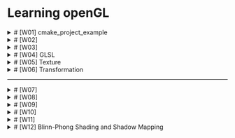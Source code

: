 # Learning openGL

<details>
  <summary># [W01] cmake_project_example</summary>

- I learned how to set up OpenGL on an M1 MacBook.
- CMake will be used for configuring and building projects.
- I will create a `CMakeLists.txt` file and configure and build the project using the command palette in VSCode.
- OpenGL will be compiled with Xcode (Apple supports OpenGL up to version 4.1).

## What should I learn this week?
In this chapter, I will set up my OpenGL environment on an M1 Mac running macOS.

I will use VSCode to progress in coding for graphics programming.

## Setup
Some extensions are needed in VSCode.

1. C/C++ extension.
2. ~~C/C++ Intellisense~~: Deprecated. It was merged into the C/C++ extension.
3. CMake.
4. CMake Tools.

## Compilation
On macOS, OpenGL has been officially deprecated. So, I will use OpenGL 3.3 to study computer graphics.
(I heard OpenGL 4.6 was released, but Apple supports only up to 4.1.)

Additionally, I need **Xcode** to compile OpenGL code.

## CMake
It surprised me! At 42 Seoul, I had to manually type all the `Makefile` commands to compile the source code and generate the executable file.
With CMake, it automatically creates the build directory and `Makefile` with just one action.

### CMakeLists.txt
This is a recipe to create the build directory. We can set the following points:

- Define build targets (e.g., `add_executable`, `add_library`).
- Set compiler options and link options.
- Find external libraries (`find_package`).
- Set installation rules.

In this chapter, I created a `CMakeLists.txt` like the one below:

```cmake
# Set minimum version of CMake
cmake_minimum_required(VERSION 3.14)

# Set variable PROJECT_NAME as cmake_project_example and specify C++ version
set(PROJECT_NAME cmake_project_example)
set(CMAKE_CXX_STANDARD 17)

# Define the project. The project() command sets the project name and language version.
project(${PROJECT_NAME})

# Add executable file for ${PROJECT_NAME} using src/main.cpp
add_executable(${PROJECT_NAME} src/main.cpp)
```

### Configuration & Build
In this class, I use the command palette for "CMake: Configure" and "CMake: Build".

1. **Configuration**  
   In this step, the `CMakeLists.txt` is processed, creating the build system (like a `Makefile`), and setting up the environment for the compiler, platform, etc.

2. **Build**  
   The sources are compiled, and object files are linked. All requested targets (libraries, executables, etc.) are built.

In our source code, `main.cpp`, we print "Hello, World!" to stdout. When we execute the built executable, we can see "Hello, World!" printed in the console.


</details>

<details>
<summary> # [W02] </summary>

## Including External Library Using CMake

### Add GLFW Dependency
- OpenGL is just an API for graphics.
- It doesn't have features like creating a window, creating and connecting a surface, or connecting a keyboard and mouse to the window.

For these utilities, we need the **GLFW** library. It will be included using CMake, making it easy to connect to our project.

### In the CMake File to Add External Library Dependency

<details><summary> Dependency.cmake File </summary>

```cmake
# include below adds an external project.
# Here, include allows us to use the ExternalProject_Add feature.
include(ExternalProject)

# Set variables for the dependency.
set(DEP_INSTALL_DIR ${PROJECT_BINARY_DIR}/install)
set(DEP_INCLUDE_DIR ${DEP_INSTALL_DIR}/include)
set(DEP_LIB_DIR ${DEP_INSTALL_DIR}/lib)

# ExternalProject_Add function creates a connection between our project and an external git project. 
# The external project will be automatically handled by CMake, and we also configure the CMake options for the external project.

ExternalProject_Add(
    dep_glfw
    GIT_REPOSITORY "https://github.com/glfw/glfw.git"
    GIT_TAG "3.3.3"
    GIT_SHALLOW 1
    UPDATE_COMMAND ""
    PATCH_COMMAND ""
    TEST_COMMAND ""
    CMAKE_ARGS
        -DCMAKE_INSTALL_PREFIX=${DEP_INSTALL_DIR}
        -DGLFW_BUILD_EXAMPLES=OFF 
        -DGLFW_BUILD_TESTS=OFF
        -DGLFW_BUILD_DOCS=OFF # These options can be found in glfw's CMakeLists.txt. 
        # Using the -D flag, we modify the options.
)

# Setting DEP_@@@@ variables as ${DEP_@@@@} + ###.
# Adding the dependency list and library file list.
set(DEP_LIST ${DEP_LIST} dep_glfw)
set(DEP_LIBS ${DEP_LIBS} glfw3)
```

</details>

If you want to include external libraries, it is better to separate the CMake file into *CMakeLists.txt* and *Dependency.cmake*. This makes managing external and internal libraries easier.

The above code is typed in *dependency.cmake*.

If the code is separated into two files, you need to include the external dependency in your *CMakeLists.txt*.

```cmake
# In CMakeLists.txt, include dependency.cmake
include(Dependency.cmake)

# Set the directories containing headers and libraries.
# In order:
# - location of header files → sets the headers for the compiler.
# - location of library files → specifies the location where the linker can find the necessary library files.
# - sets the libraries → defines the libraries that the linker will reference during compilation.
target_include_directories(${PROJECT_NAME} PUBLIC ${DEP_INCLUDE_DIR})
target_link_directories(${PROJECT_NAME} PUBLIC ${DEP_LIB_DIR})
target_link_libraries(${PROJECT_NAME} PUBLIC ${DEP_LIBS})
```

In *CMakeLists.txt*, we can set the information about the window.

```cmake
# GLFW window setting information
set(WINDOW_NAME "Hello, OpenGL!")
set(WINDOW_WIDTH 960)
set(WINDOW_HEIGHT 540)

# It's the same as "#define WINDOW_NAME "HELLO OPENGL"
# It replaces with a define macro.
target_compile_definitions(${PROJECT_NAME} PUBLIC
    WINDOW_NAME="${WINDOW_NAME}"
    WINDOW_WIDTH=${WINDOW_WIDTH}
    WINDOW_HEIGHT=${WINDOW_HEIGHT}
)

# Dependency files (${DEP_LIST}) must be built before my project.
add_dependencies(${PROJECT_NAME} ${DEP_LIST})
```

As I mentioned, I use macOS. On macOS, you need to explicitly link the required frameworks.

In *dependency.cmake*:

```cmake
if (APPLE)
    find_library(COCOA_FRAMEWORK Cocoa)
    find_library(IOKIT_FRAMEWORK IOKit)
    find_library(COREFOUNDATION_FRAMEWORK CoreFoundation)

    target_link_libraries(${PROJECT_NAME} PUBLIC
        ${COCOA_FRAMEWORK}
        ${IOKIT_FRAMEWORK}
        ${COREFOUNDATION_FRAMEWORK}
        ${OPENGL_FRAMEWORK}
    )
endif()
```

1. **Cocoa**:
   - A framework for constructing user interfaces.

2. **IOKit**:
   - A framework for handling hardware-related tasks, such as interacting with external devices and monitoring hardware status (displays, keyboards, mice, etc.).

3. **CoreFoundation**:
   - A framework for low-level data structures and utilities.
   - Provides tools like basic data types, strings, dates, and collections (arrays, dictionaries, etc.).
   - Helps interact between other macOS frameworks by providing various data types and algorithms.


## Adding Glad Dependency

You include it in the same way as GLFW, but you need to include the Glad header before GLFW. This is because GLFW relies on Glad for loading OpenGL function pointers.

## Booting the Window

1. **glfwInit()**
   - Initializes the GLFW library.
   - This is the first step in using GLFW.

2. **glfwWindowHint()**
   - This function provides information about the window settings.
   - It configures the window by using the hints we pass, such as the OpenGL version, profile, forward compatibility, etc.

3. **glfwCreateWindow()**
   - Creates the window we want with parameters like width, height, and window title.

4. **glfwMakeContextCurrent()**
   - Sets the specified window as the current context.

5. **gladLoadGLLoader()**
   - Loads the OpenGL functions for the current context using the given process address loader function.
   - After this call, OpenGL functions can be used.

6. **glfwWindowShouldClose()**
   - Returns a boolean indicating whether the window should close.

7. **glfwPollEvents()**
   - Checks for events such as keyboard or mouse input.

8. **glfwTerminate()**
   - Cleans up and terminates the GLFW library.

In this flow, we can add functions for graphics:
- **glClearColor()** and **glClear()**: Set the background color and clear the window with that color.
- **glfwSwapBuffers()**: Swaps the window's buffers to display the rendered image smoothly.

- **glfwSetFramebufferSizeCallback()** and **glfwSetKeyCallback()**: Set callback functions for window resize or key press events.

![Callback Function Working](./attachedFiles/image.png)

- **glViewport(0, 0, width, height)**
   - Sets the viewport, which determines the area of the window where rendering happens.
   - The first two parameters (0, 0) refer to the lower-left corner of the window, and the other two specify the width and height of the viewport.

   If the window size changes, you must call `glViewport()` again to reset the viewport size.


then, we can get this window.
![Hello openGL window](/attachedFiles/hello_openGL.png)

</details>

<details><summary> # [W03] </summary>

# Graphics Pipeline

- **Application**: The application provides the vertex locations and colors that we want to draw. In 3D graphics, we generally draw pictures using triangles. In this stage, OpenGL functions are called to handle drawing. After this step, the GPU will be used.

- **Geometry**: This stage processes vertex data and defines vertex positions. It determines how the triangle's location is perceived from a certain camera angle by transforming the geometry according to the camera's viewpoint.

- **Rasterization**: Converts transformed vertices into fragments (potential pixels), turning geometric information into pixels.

- **Pixel Processing**: Processes individual pixels and defines their color, often based on lighting, textures, or other effects.

## Programmable Shader

GLSL (OpenGL Shading Language) is used for GPU programming and is available from the OpenGL 3.3 core profile onward. We need to write the shader code directly.

- **Vertex Shader**: Calculates information for each vertex, such as position, normals, and other per-vertex attributes.
- **Fragment Shader**: Calculates information for each pixel, mainly determining its final color.

## OpenGL Shader

We write the code for vertex and fragment shaders and then build the program. Additionally, there is a way to build shaders before loading using SPIR-V (not covered in this class).

## Shader Code Loading

- Read the shader code from a file.
- Create a shader object and assign the shader code to it.
- Compile the shader.
- If compilation fails, report the error.

## In `src/common.h`

This header file contains commonly used functions.

### `std::optional<>`

```cpp
std::optional<std::string> LoadTextFile(const std::string &filename);
```

`std::optional<>` is a feature introduced in C++17. It provides a way to handle variables that might not have a value. You can check whether the variable has a value using the `has_value()` function.

## Shader Class Design

There is an OpenGL shader object. When an instance is created, it takes a filename for loading. If instance creation fails, we need to free the memory. This is managed using C++11 smart pointers.

### Smart Pointers

Smart pointers manage memory automatically (RAII). Explicit deletion is not needed.

- **`std::unique_ptr<>`**: Manages a memory block exclusively. When the object goes out of scope, it is automatically deleted by the destructor. There is only one owner of the memory, and ownership cannot be copied. Use move semantics to transfer ownership.

- **`std::shared_ptr<>`**: Shares ownership of the memory among multiple pointers. The memory is deleted when the last `shared_ptr` owning it is destroyed.

- **`std::weak_ptr<>`**: Provides access to an object managed by a `shared_ptr` without increasing its reference count, preventing cyclic references.

1. The constructor is private to prevent direct instantiation. Only `CreateFromFile()` can create an instance. Use `CreateFromFile` to create a shader object.

2. No `set()` function is provided. Shader data is managed within the shader object and is protected.

```cpp
ShaderUPtr Shader::CreateFromFile(const std::string& filename, GLenum shaderType)
{
    auto shader = ShaderUPtr(new Shader());
    if (!shader->LoadFile(filename, shaderType))
        return nullptr;
    return std::move(shader);
}
```

In the above code, we allocate memory for the shader using a smart pointer (`ShaderUPtr`, which is likely a type alias for `std::unique_ptr<Shader>`). Then, we load the shader file. If loading fails, we return `nullptr`, and the allocated memory is automatically cleaned up when the `unique_ptr` goes out of scope. Otherwise, we return the shader by using `std::move` to transfer ownership.

```cpp
bool Shader::LoadFile(const std::string &filename, GLenum shaderType)
{
    auto result = LoadTextFile(filename);
    if (!result.has_value()) // Checks if the optional has a value.
        return false;

    auto &code = result.value();
    const char *codePtr = code.c_str();
    int32_t codeLength = static_cast<int32_t>(code.length());

    // Create and compile shader
    m_shader = glCreateShader(shaderType);
    glShaderSource(m_shader, 1, &codePtr, &codeLength);
    glCompileShader(m_shader);

    // Check for compile errors
    int success = 0;
    glGetShaderiv(m_shader, GL_COMPILE_STATUS, &success);
    if (!success)
    {
        char infoLog[1024];
        glGetShaderInfoLog(m_shader, 1024, nullptr, infoLog);
        SPDLOG_ERROR("Failed to compile shader: \"{}\"", filename);
        SPDLOG_ERROR("Reason: {}", infoLog);
        return false;
    }
    return true;
}
```

`Shader::LoadFile` is used to load the shader file. If loading the shader file using the `LoadTextFile` function fails, it returns `false`.

After `LoadTextFile` is used, the shader source code is provided to OpenGL functions.

We then compile the shader code written in GLSL for use in our program. If the compilation is successful, it returns `true`. Otherwise, it returns an error log and `false`.

In this function, we create a shader object and provide it with the shader source code.

- **`glCreateShader`**: Creates an OpenGL shader object and returns an integer ID for the shader.
- **`glShaderSource`**: Sets the GLSL source code in the OpenGL shader object.
- **`glCompileShader`**: Compiles the shader source code.
- **`glGetShaderiv`**: Retrieves information about the shader, such as its compile status.
- **`glGetShaderInfoLog`**: Retrieves the compilation error log for the shader.
- **`glDeleteShader`**: Deletes the shader object.

## Program Class Design

- We will make a pipeline program connected with a vertex shader and a fragment shader for rendering.
- Enter the two shader files into the program and link them.
- If linking succeeds, create an OpenGL program object; otherwise, free the memory.

In OpenGL, a **program object** is like a container to manage multiple shader files. Shader files should be linked to the program. Then we can operate just one program that controls many shaders. The GPU can execute this program using the `glUseProgram` function.

### OpenGL Program Functions

1. **`glCreateProgram()`**  
   - Creates a new program object and returns the program ID (an integer value).
   - Example: `GLuint programID = glCreateProgram();`

2. **`glAttachShader(GLuint program, GLuint shader)`**  
   - Attaches the shader to a certain program. The program must have shaders attached before linking. In this case, 'attach' means pointing to the shader object's address so that the program can access it. At this moment, it doesn't know whether the shader has been compiled correctly.
   - Example: `glAttachShader(programID, vertexShaderID);`

3. **`glLinkProgram(GLuint program)`**  
   - Links the attached shaders to create the final executable shader program. If the shaders are compiled and linked correctly, this function succeeds.
   - It checks whether the attached shaders have any problems compiling or interacting with other shaders.
   - If this function succeeds, the GPU can perform rendering.
   - Example: `glLinkProgram(programID);`

4. **`glUseProgram(GLuint program)`**  
   - Uses this program for the current OpenGL context. By using this program, rendering will be done according to the shaders linked within.
   - Example: `glUseProgram(programID);`

5. **`glGetProgramiv(GLuint program, GLenum pname, GLint *params)`**  
   - Gets the program information and status, e.g., linking status.
   - Example: `glGetProgramiv(programID, GL_LINK_STATUS, &status);`

6. **`glGetProgramInfoLog(GLuint program, GLsizei maxLength, GLsizei *length, GLchar *infoLog)`**  
   - Retrieves the program information log (compilation or linking errors, warnings).
   - Example: `glGetProgramInfoLog(programID, 512, NULL, infoLog);`

7. **`glDetachShader(GLuint program, GLuint shader)`**  
   - Detaches the shader from the program. The shader and program are not deleted—just detached from each other.
   - Example: `glDetachShader(programID, vertexShaderID);`

8. **`glDeleteProgram(GLuint program)`**  
   - Deletes the program object to free the memory.
   - Example: `glDeleteProgram(programID);`

9. **`glValidateProgram(GLuint program)`**  
   - Checks whether the program is valid in the current context. This function is useful for finding errors or debugging.
   - Example: `glValidateProgram(programID);`

10. **`glIsProgram(GLuint program)`**  
    - Checks whether the program is a valid object.
    - Example: `if (glIsProgram(programID)) { /* Program is valid */ }`

Shader instances can be used by another program instance. So, they are designed using `ShaderPtr` formed of `shared_ptr`. A `unique_ptr` has only one owner, but a `shared_ptr` can have multiple owners.

If the pointer variable's data type is `shared_ptr`, a `unique_ptr` can be moved into a `shared_ptr` to share ownership.

## Refactoring by Context Class

**Refactoring** means improving the code to make it easier to understand and to have a clear structure.

Make it a habit to write code that works correctly first, then refactor to improve its structure. If the code gets bigger, it might be hard to reuse the code without proper structuring.

### Context Class Design

- Initialize GLFW / OpenGL Context / GLAD.
- Create objects to draw a picture (shader, program).
- Render.
- Free OpenGL objects to release memory.
- Terminate GLFW / program.

**Goals of the context class**: Manage the OpenGL objects and rendering code.

### VAO, VBO, EBO

- **Vertex Array Object (VAO)**: Like a container for VBO and EBO buffer statuses and attribute configurations.
- **Vertex Buffer Object (VBO)**: A buffer containing vertex information like position, color, etc., which is delivered to the GPU.
- **Element Buffer Object (EBO)**: A buffer delivering information about vertex indices.

1. Create VAO -> Bind it.
2. Create VBO / EBO -> Bind them -> Use `glBufferData` to deliver data to the GPU.
3. Let the GPU know about the delivered buffers. The `glVertexAttribPointer` function gives the GPU information about the buffer, and `glEnableVertexAttribArray` enables rendering with the delivered attributes.

After use, unbind the VAO to allow for rendering with other VAOs.

```cpp
GLuint vao;
glGenVertexArrays(1, &vao);
glBindVertexArray(vao);

// Set up VBO
GLuint vbo;
glGenBuffers(1, &vbo);
glBindBuffer(GL_ARRAY_BUFFER, vbo);
glBufferData(GL_ARRAY_BUFFER, size, data, GL_STATIC_DRAW);

// Set up EBO
GLuint ebo;
glGenBuffers(1, &ebo);
glBindBuffer(GL_ELEMENT_ARRAY_BUFFER, ebo);
glBufferData(GL_ELEMENT_ARRAY_BUFFER, size, data, GL_STATIC_DRAW);

// Set up vertex attributes
glVertexAttribPointer(0, 3, GL_FLOAT, GL_FALSE, stride, (void*)offset);
glEnableVertexAttribArray(0);

// Unbind VAO (optional, for good practice)
glBindVertexArray(0);
```

![intensive red dot](./attachedFiles/reddot.png)

## Vertex Input

Several kinds of information are needed for vertices: data transferring from CPU to GPU, vertex coordinates, etc.

1. **Prepare the vertex data**: In the lecture, this includes vertices and indices arrays.

2. **Vertex Buffer Object (VBO)**:
   - The `glGenBuffers` function creates a VBO. A VBO is a buffer object that can contain vertex data. Various pieces of information about vertices can be stored in a VBO. This data is stored in memory that the GPU can access (position, normal, tangent, color, texture coordinates, etc.).
   - This function allocates usable GPU memory and returns an integer value referring to the buffer ID. If you want to use this buffer in the current context, bind the buffer to the context using `glBindBuffer`.

3. **Storing the data into the Vertex Buffer Object**:
   - Vertex data in CPU memory should be delivered to the GPU (using the `glBufferData` function).

4. **Vertex Array Object (VAO) - Descriptor Object**:
   - The VAO stores the vertex data structure, like each vertex's byte size, how many bytes between vertices (stride), data type, etc. It holds the information about the buffer.
   - Then, enable the attributes for rendering by using `glVertexAttribPointer` and `glEnableVertexAttribArray`.
   - Images are drawn using the Program, VBO, and VAO.

![yellow_triangle](./attachedFiles/yt.png)

If you want to draw a square, let's draw two triangles. Using a VBO alone will require storing 6 vertices, but this is inefficient because we only need 4 unique vertices.

By using an EBO, we can provide information on how the vertices will be used and reused, reducing redundancy.

The vertex indices in the EBO will be used to draw in order, allowing us to reuse vertices.

![yellow_square](./attachedFiles/ys.png)

The rendering will draw the picture using the context bound with VAO, VBO, and EBO.

The `glDrawElements(GL_TRIANGLES, 6, GL_UNSIGNED_INT, 0)` function will draw the basic vertex shapes.

- **Primitive Type**: Specifies the type of primitives to render (e.g., `GL_TRIANGLES`).
- **Count**: The number of elements to render, which is the number of indices in the EBO.
- **Type**: Specifies the type of the values in the EBO (e.g., `GL_UNSIGNED_INT`).
- **Indices**: Specifies an offset in a buffer or a pointer to the indices (here, 0 since we're starting from the beginning).

## Buffer Class Design

VBO and EBO share the OpenGL functions (`glGenBuffers`, `glBindBuffer`, `glBufferData`, etc.). Therefore, we can create a class to manage buffers more efficiently.

## `VertexLayout` Class

The VAO manages the vertex buffer information. We can encapsulate this functionality in a `VertexLayout` class to handle VAO configurations and attribute setups.

</details>

<details><summary> # [W04] GLSL </summary>

## GLSL (OpenGL Shading Language)

A shader is a small program that runs on the GPU to perform rendering calculations. Rendering operations are executed in parallel across vertices and pixels.

GLSL is the shader language used in OpenGL for coding shaders.

Other shader languages include:

- **HLSL** (High-Level Shading Language) used in DirectX
- **Metal** used in Apple's Metal API
- **Cg** (C for Graphics) by NVIDIA, used in Unity3D

## Basic GLSL Structure

```glsl
#version version_number // Predefined macro

in type in_variable_name;

out type out_variable_name;

uniform type uniform_name;

void main() {
    // Process input(s) and perform graphics operations...
    // Output processed data to output variable
    out_variable_name = processed_data;
}
```

**Type Qualifiers**:

- **`in`**: Input to the shader program.
- **`out`**: Output from the shader program.
- **`uniform`**: Global variables that remain constant for all processed vertices or fragments during a single rendering call.

Shader code also has the `main()` function as an entry point. The shader's output should be stored in an `out` variable.

## GLSL Data Types

- **Basic Types**: `int`, `float`, `double`, `uint`, `bool`
- **Vector Types**:
  - `vecX` (float vectors), `bvecX` (bool vectors), `ivecX` (int vectors), `uvecX` (uint vectors), `dvecX` (double vectors)
  - `X` can be 2, 3, or 4, indicating the number of components.
- **Matrix Types**:
  - `matX`, `bmatX`, `imatX`, `umatX`, `dmatX`
  - `X` can be 2, 3, or 4, representing the dimensions of the square matrix.

### Vectors

- **Accessing Vector Elements**:
  - Use `.x`, `.y`, `.z`, `.w` to access each component.
  - Swizzling allows you to reorder or replicate components (e.g., `vec4 v; vec3 v_xyz = v.xyz;`).
  - Swizzling can also be done using `.rgba` for colors or `.stpq` for texture coordinates.

**Examples of Swizzling**:

```glsl
vec2 someVec;
vec4 differentVec = someVec.xyxx;
vec3 anotherVec = differentVec.zyx;
vec4 otherVec = someVec.xxxx + anotherVec.yxzy;
```

**Initializing Vectors**:

```glsl
vec2 vect = vec2(0.5, 0.7); // vec2 constructor
vec4 result = vec4(vect, 0.0, 0.0); // Using another vector to initialize
vec4 otherResult = vec4(result.xyz, 1.0); // Vector swizzling + another component
```

When using other vectors in vector initialization, the basic data types should be the same.

## `in` / `out`

Shaders use `in` and `out` qualifiers to define inputs and outputs.

Every shader should declare the correct `in`/`out` variables to interface with other shader stages.

### Vertex Shader

- Inputs are the vertex attributes provided by the application.
- You can set the attribute index using the following syntax:

  ```glsl
  layout(location = n) in type variable_name;
  ```

- **Important**: The vertex shader must set the output position `gl_Position`. If not, the vertex shader will not compile.

- **Rasterization**: The output of the vertex shader is used to interpolate primitives and calculate data for each pixel.
  
### Fragment Shader

- The interpolated data from the rasterization stage is provided as inputs to the fragment shader.

- For example, if the vertex shader outputs:

  ```glsl
  out vec4 vertexColor;
  ```

  Then the fragment shader should have:

  ```glsl
  in vec4 vertexColor;
  ```

  This linkage is important for passing data between shader stages.

**Uniforms**: Global variables that can be accessed by all shader stages. They hold constant values during the rendering of a primitive and are shared among all shader invocations.

To set the value of a uniform variable:

1. Get the uniform location using `glGetUniformLocation`.
2. Bind the program using `glUseProgram`.
3. Set the uniform value using `glUniform*` functions.

## Vertex Attributes

There is a lot of vertex information:

- Position
- Normal
- Tangent
- Color
- Texture Coordinates
- etc.

Each of them is a vertex attribute.

At this point, we are creating a color attribute for each vertex to pass color data from the vertex shader to the fragment shader.

![vertex color attrib](./attachedFiles/cq.png)


make the color attribution changed every render loops.

![alt text](./attachedFiles/화면-기록-2024-09-14-오후-1.09.39.gif)

---

</details>


<details><summary> # [W05] Texture </summary>

---

# Texture

It is hard to draw some objects in a picture by just setting the vertices because it would require too many vertices. Not only vertex positions but also color and texture information are needed.

## Texture Mapping
Texture mapping involves applying an image to the surface of a model by associating it with vertices.

## Texture Coordinates
- The texture image position corresponds to the vertex area.
- Texture coordinates are normalized to the range [0, 1], with the bottom-left corner as the origin.

Texture coordinates are provided as vertex attributes to the vertex shader.

During rasterization, each pixel's texture coordinate value is calculated.

In the fragment shader, the color of the texture image is fetched according to the texture coordinate.

## Texture Wrapping
How to handle texture coordinates that fall outside the [0, 1] range:

- `GL_REPEAT`: Repeats the texture image.
- `GL_MIRRORED_REPEAT`: Repeats the texture image, but mirrors it with each repeat.
- `GL_CLAMP_TO_EDGE`: Clamps the texture coordinate to the edge of the texture.
- `GL_CLAMP_TO_BORDER`: Clamps the texture coordinate to a border color.

Texture coordinates do not have to be within [0, 1]; these settings determine how to handle values outside this range.

## Texture Filtering
If the texture image size does not match the screen size, you need to decide how to sample texture pixels:

- `GL_NEAREST`: Selects the nearest pixel to the texture coordinate. This can result in noticeable pixelation.
- `GL_LINEAR`: Interpolates the values of the four nearest pixels. This provides smoother transitions.

## Texture in OpenGL
1. Create and bind OpenGL texture objects.
2. Set texture wrapping and filtering options.
3. Copy the image data to GPU memory.
4. Send the texture you want to use to the shader program as a uniform.

# Example
## Image Loading
1. Include `stb_image.h`.
   - `stb_image.h` is a library for loading image formats such as JPG, PNG, TGA, etc. It is a single-file public domain library, making it easy to use.

## Image Class Design

## Texture Application
- Add texture coordinates to vertex attributes.
- Create shaders that read the texture and define the pixel values.

## OpenGL Texture API
- `glGenTextures()`: Creates OpenGL texture objects.
- `glBindTexture()`: Binds a texture object to the current texture target.
- `glTexParameteri()`: Sets texture filter and wrapping parameters.
- `glTexImage2D(target, level, internalFormat, width, height, border, format, type, data)`
  - Transfers texture data from CPU memory to GPU memory, specifying how the data should be used.
  - `target`: Specifies the texture target (e.g., `GL_TEXTURE_2D`).
  - `level`: Specifies the mipmap level. 0 is the base level, related to mipmaps.
  - `internalFormat`: Specifies the format used by the GPU.
  - `width / height / border`: Specifies the texture width, height, and border size.
  - `format`: Specifies the format of the pixel data.
  - `type`: Specifies the data type of the pixel data.
  - `data`: Pointer to the image data.

- Power-of-2 (POT) textures are most efficient for GPUs.
- NPOT (Non-Power-Of-Two) textures may be unsupported depending on GPU specifications.

# Texture Refactoring
Since image data is used only once, a smart pointer might be too heavy for just creating textures. We use a simple pointer for the image in our class.

## Checker Image Creation
- Create a checkerboard image programmatically instead of downloading it.

## Mipmap
When the checkerboard is scaled down, artifacts may appear.
- If the texture pixel area is larger than the screen pixel, it is fine.
- But if the screen pixel covers more than one texture pixel, artifacts can occur.

-> Mipmaps are used to avoid this issue.
Mipmaps involve creating and using smaller versions of the texture image. As the screen size gets smaller, the appropriate smaller mipmap level is used to prevent distortion.

## Multiple Textures
Blending multiple textures in the fragment shader.

### How to Provide Textures to the Shader Program
The maximum number of textures that can be used in a shader program is 32. There are 32 texture slots available.

1. `glActiveTexture(textureSlot)`: Choose and activate a texture slot.
2. `glBindTexture(textureType, textureId)`: Bind the texture object to the currently active texture slot.
3. `glGetUniformLocation()`: Get the uniform location in the shader.
4. `glUniform1i()`: Set the texture slot index to the `sampler2D` uniform.

## Changes in context.cpp
1. Vertices
   - We provide just 6 elements per vertex. However, in this case, we need to include vertex position, color, and texture coordinates.
   - Therefore, 8 elements per vertex are needed.

2. SetAttrib
   - Inform the GPU of the data format using `glVertexAttribPointer()` and `glEnableVertexAttribArray`.
   - Since we added texture coordinates, we need to specify this to the GPU.

3. Loading the Image
   - Use the `stb` function to load image data into the program.

4. Making Texture Objects
   - Generate, bind, and set texture information using `glGenTextures()`, `glBindTexture()`, and `glTexParameteri()`.

---

</details>

<details><summary> # [W06] Transformation </summary>

# C++ Matrix/Vector Calculations
- GLSL provides many functions for matrix and vector operations.
- C++, by default, does not offer matrix and vector calculation tools.
→ To solve this, we use libraries.

## C++ Matrix Libraries
### Eigen3
- A C++ library for linear algebra.
- It is widely used in various libraries, such as OpenCV.
- Eigen3 is particularly useful for complex linear algebra calculations.

### GLM
- OpenGL Mathematics (GLM) library.
- It supports 3D graphics-related calculations, including 4D vectors and matrices.
→ Add GLM to `Dependency.cmake`.

GLM consists solely of header files, so you only need to copy the headers to your build directory.

```cmake
ExternalProject_Add(
	dep_glm
	GIT_REPOSITORY "https://github.com/g-truc/glm"
	GIT_TAG "0.9.9.8"
	GIT_SHALLOW 1
	UPDATE_COMMAND ""
	PATCH_COMMAND ""
	CONFIGURE_COMMAND ""
	BUILD_COMMAND ""
	TEST_COMMAND ""
	INSTALL_COMMAND ${CMAKE_COMMAND} -E copy_directory
		${PROJECT_BINARY_DIR}/dep_glm-prefix/src/dep_glm/glm
		${DEP_INSTALL_DIR}/include/glm
	)
	
set(DEP_LIST ${DEP_LIST} dep_glm)
```

Then, include the GLM library in `common.h`.

## Vertex Transformation
- Vertices in the VBO are fixed.
- The transformation matrix is passed into the vertex shader as a uniform variable.
- The matrix multiplication is performed within the vertex shader.
- The uniform matrix is passed to the shader using `glGetUniformLocation` and `glUniformMatrix4fv`.

# Coordinate Systems
- Coordinate systems define the position of vertices.
- A linear transformation can be interpreted as a change from one coordinate system to another.

## Transforming Between Coordinate Spaces
In OpenGL, the space where objects are rendered is the normalized device coordinate space, ranging from [-1, 1].
This space is also known as the canonical space.

An object's position is initially described in local space. To render this object in canonical space, it must undergo several transformations:
1. Local Space → World Space
2. World Space → View Space
3. View Space → Canonical Space

### Transformation Matrices
- **Model Matrix**: Transforms from local space to world space.
- **View Matrix**: Transforms from world space to camera space.
- **Projection Matrix**: Transforms from camera space to canonical space.

In clip space (canonical space), objects that fall outside the [-1, 1] range will be clipped.

## Projection Methods
### 1. Orthographic Projection
An orthographic projection maintains parallel lines, meaning they remain parallel after the transformation.
- Parameters: left, right, bottom, top, near, far (total of 6)
- The projection matrix has -1 on the z-axis to account for the transition from right-handed to left-handed coordinates after clipping.

### 2. Perspective Projection
Parallel lines will converge at a single point in perspective projection. 
- The further an object is, the smaller it appears.
- Parameters: aspect ratio, field of view (FoV), near, far.

Using these matrices (MVP: Model-View-Projection), local space can be transformed into clip space.

## Creating a 3D Cube
In 3D, depth is a crucial factor in determining whether an object is in front of or behind another.
→ This requires the use of a depth buffer (also called a z-buffer).

### Depth Testing
Before updating pixel data, the depth of the current pixel is compared to the value stored in the z-buffer at the same location.
- If the current pixel's depth is greater (further away) than the z-buffer value, it will not be drawn.
- The z-buffer's initial value is 1, where 1 represents the furthest possible depth.

### OpenGL Commands for Depth Testing
- `glEnable(GL_DEPTH_TEST)`: Enables depth testing.
- `glDisable(GL_DEPTH_TEST)`: Disables depth testing.

The default condition for depth testing is `GL_LESS`, meaning the pixel with a lesser depth value (closer to the camera) will be drawn.

</details>

---

<details><summary> # [W07] </summary>

# Camera/View Space
- It is necessary to determine when and where to look at in 3D space.
- The view transformation is created from the parameters controlling the camera.

## Camera Parameters
- **Position**: Where the camera is located.
- **Target**: The point the camera is looking at.
- **Up Vector**: The direction that defines "up" for the camera.

The camera's matrix is the inverse of the transformation matrix that converts from local space to world space.

```c++
	float x = sinf((float)glfwGetTime() * glm::pi<float>() * 2.0f) * 3.0f;
	auto cameraPos = glm::vec3(x, 0.0f, 3.0f);
	auto cameraTarget = glm::vec3(0.0f, 0.0f, 0.0f);
	auto cameraUp = glm::vec3(0.0f, 1.0f, 0.0f);

	// Compute the camera basis vectors (Z, X, Y)
	// auto cameraZ = glm::normalize(cameraPos - cameraTarget);
	// auto cameraX = glm::normalize(glm::cross(cameraUp, cameraZ));
	// auto cameraY = glm::cross(cameraZ, cameraX);

	// Create the camera matrix
	// auto cameraMat = glm::mat4(
	// 	glm::vec4(cameraX, 0.0f),
	// 	glm::vec4(cameraY, 0.0f),
	// 	glm::vec4(cameraZ, 0.0f),
	// 	glm::vec4(cameraPos, 1.0f)
	// );

	// Obtain the view matrix by inverting the camera matrix
	// auto view = glm::inverse(cameraMat);
	auto view = glm::lookAt(cameraPos, cameraTarget, cameraUp);
```

The `glm::lookAt` function computes the view transformation matrix from `cameraPos`, `cameraTarget` (also called `cameraFront`), and `cameraUp`.
If we calculate the camera position every frame, we can get a different point of view dynamically.

# Interactive Camera
An interactive camera allows the user to control it using keyboard and mouse inputs.
We store the camera information within the context class.

```c++
glm::vec3 m_cameraPos { glm::vec3(0.0f, 0.0f, 3.0f) };
glm::vec3 m_cameraFront { glm::vec3(0.0f, 0.0f, -1.0f) }; // This represents the direction the camera is facing.
glm::vec3 m_cameraUp { glm::vec3(0.0f, 1.0f, 0.0f) };
```

`ProcessInput(GLFWwindow* window)`: This function calculates the camera position based on keyboard input.
Before rendering, the camera position should be updated by calling `ProcessInput`.

## Resizing the Screen
We need to adjust the aspect ratio of the perspective projection when the screen size changes.
Thus, the `context` class should have `Reshape()`, `m_width`, and `m_height` members.

`Reshape()` should be called whenever the window size is changed.
We can set up a callback in `main.cpp` using `glfwSetFramebufferSizeCallback` to handle resizing.

---

## Object Rotation
- **Euler Angles**: A common way to represent rotation.
-> Three angles are used: roll (z-axis), pitch (x-axis), and yaw (y-axis).

Usually, for camera rotation, roll (z-axis) is not used.
-> The roll is controlled by the up vector.
Yaw and pitch are typically used to express the direction the camera is facing.

We should include variables for these rotation angles in the `context` class.

### Member Variables:
- `m_cameraPitch`
- `m_cameraYaw`
- `m_cameraControl`

### Member Functions:
- `m_prevMousePos`
- `MouseMove`
- `MouseButton`

These functions update the member variables each frame.
We need to register GLFW callback functions for handling mouse and keyboard input in the system.

---

**Result:**
* ![Resulting Image](<./attachedFiles/화면 기록 2024-09-18 오후 3.14.13.gif>)

# IMGUI

## GUI IN OPENGL

1. **Using a GUI Framework:**  
   Create a GUI interface and render it on an OpenGL surface using frameworks like Win32, MFC, Qt, Cocoa, or Android.

2. **Creating GUI Components Directly in OpenGL:**  
   Build GUI components inside the OpenGL window and handle events using libraries like ImGui.

---

[github.com/ocornut/imgui](https://github.com/ocornut/imgui)  
ImGui is an open-source library created by Omar Cornut. It is an Immediate-Mode GUI, which means UI elements are drawn directly using a graphics API every frame.

## Features of IMGUI

- **Immediate Mode GUI:**  
   UI components are recreated and rendered in each frame. This method is simple to use but can sometimes be mixed with other code that handles rendering of graphical objects.

- **Separation of Rendering Backend:**  
   ImGui can be used with various graphics APIs. If needed, you can write your own rendering backend for it.

- **Graphics Programming-Oriented Components:**  
   It includes components such as a vector editor and color picker, which are useful for graphics-related tasks.

- **Minimal Dependencies:**  
   ImGui is easy to build and integrate into projects, as it requires very few dependencies.

## Installing IMGUI

The ImGui repository does not come with a makefile or CMake configuration.  
Instead, you can manually download the source files and include them in your project.

When the application runs, ImGui's UI components will overlay the OpenGL screen. These components can be resized or moved using the mouse.

- **`ImGui_ImplGlfw_NewFrame()`**:  
   This function, called in the main loop, updates the screen size and mouse input by retrieving data from the `GLFWwindow`. 
   
   **Note**: You don’t need to explicitly connect callback functions like you normally would with GLFW.

## UI / Parameter Binding

You can bind UI elements to camera parameters, add a "Camera Reset" button, or a color picker to adjust the clear color.

Each ImGui function corresponds to a specific UI component and returns a boolean value. If the return value is `true`, it indicates the UI component has been changed.  
You can handle these events using `if` statements to add custom logic for when the UI changes.

## IMGUI Callback Integration

You can integrate ImGui into your existing callback functions or even replace certain callbacks with ImGui logic.  
For instance, ImGui's internal callbacks can be linked to your OpenGL callback functions to make everything work seamlessly.

## How to Learn ImGui?

ImGui doesn't have extensive official documentation. Most information about UI components is contained in `imgui.h`.  
For practical examples, you can refer to the `imgui_demo.cpp` file, which demonstrates the usage of various ImGui functions.


![alt text](./attachedFiles/imgui.png)


</details>

<details><summary> # [W08] </summary>

# Lighting
Lighting defines the color on the surface of objects.
It involves the **light source**, **material**, and **various complex physical phenomena**. For simplicity, we use the **Phong lighting model** to describe the illumination process.

## Illumination Model
Illumination models can be classified into two types based on how they handle reflected light.

- **Reflection light**: Light that is bounced off an object's surface.

1. **Local Illumination Model**: Does not account for reflected light from other objects or surfaces.
2. **Global Illumination Model**: Considers reflected light from other objects and surfaces, but at a higher computational cost.

## Phong’s Illumination Model
The Phong model calculates the surface color using three components:
- **Ambient** light
- **Diffuse** light
- **Specular** light

The final color is determined by combining these three lighting terms.

### Ambient Light
Ambient light is the general light that reaches all objects in the scene. It is unaffected by the object's normal vector or the light direction, meaning it is **constant** across the object's surface.

Ambient light is calculated as a combination of **light color** and **ambient strength**, which is then applied to the object’s color. This calculation happens in the fragment shader for each pixel.

### Diffuse Light
Diffuse light occurs when light hits an object’s surface and scatters in all directions. The intensity of the diffuse light depends on the angle between the light direction and the surface’s normal vector.

When the light direction is perpendicular to the object’s surface (the angle between them is 0 degrees), the diffuse light is at its strongest. This is calculated as the **dot product** of the light direction and the normal vector.

The calculation of diffuse light requires:
- **Light direction**
- **Normal vector**
- **Strength of the light source**

To calculate diffuse lighting in **world space**, the position and normal vectors must be transformed from local space to world space using the **model transformation matrix** in the vertex shader.

For accurate normal transformation, the normal vector should be multiplied by the **inverse transpose of the model matrix**, because normals are vectors, not points.

In the fragment shader, the normals may not be normalized, so they need to be **re-normalized**.

### Specular Light
Specular light is the reflection of light on an object’s surface, creating shiny highlights. Specular lighting is strongest when the **view direction** aligns with the **reflected light direction** (calculated as the dot product of the reflection vector and the view vector).

Key factors in specular lighting include:
- **Specular strength**: Controls the brightness of the specular highlight.
- **Shininess**: Controls the size or spread of the specular highlight.

The final color is computed by combining the **ambient**, **diffuse**, and **specular** terms in the fragment shader.

In the Phong model:
- `reflect(lightDir, normal)` calculates the reflection vector.
- The dot product of the **reflection vector** and **view direction** gives the intensity of the reflected light.
  
### Final Color Calculation
The final object color is a combination of **light color** and **material color**:
```cpp
finalColor = ambient + diffuse + specular;
```

The material and light properties can be organized into structures for cleaner code:
```cpp
struct Light { /* properties */ };
struct Material { /* properties */ };
```

### Lighting Maps
In the Phong model, the **ambient**, **diffuse**, and **specular** components can be replaced by **texture maps** for more complex lighting effects.

By using texture maps, the object’s material properties can vary across its surface. For example, the diffuse and specular terms can be extracted from **texture images**. The fragment shader samples the texture to obtain the color for lighting calculations.

### Summary
1. The Phong lighting model is a simple yet effective method for approximating real-world lighting in graphics.
2. **Ambient**, **diffuse**, and **specular** terms determine the final color of an object.
3. Texture maps can be used to enhance the realism by replacing material properties like diffuse and specular with more detailed texture data.

![Lighting_map](./attachedFiles/lighting_map_applied.png)

# Light Casters

There are three common types of light casters in OpenGL:

- **Directional Light**
- **Point Light (Omni Light)**
- **Spot Light**

---

## Directional Light

Directional light simulates a light source that is infinitely far away, causing light rays to come in parallel. An example of directional light is sunlight.

- **Position Irrelevant**: Since the light source is considered to be at an infinite distance, its position does not affect the lighting calculations.
- **Direction is Key**: The primary factor for directional light is its direction.

To implement directional light:

1. **Convert Position to Direction**: Instead of using a position vector, use a direction vector to represent the light's direction.
2. **Send Direction to Shader**: Set the direction of the light and pass this information to the shader as a uniform variable.
3. **Modify Shader Code**: Update your fragment shader (`lighting.fs`), context header (`context.h`), and context implementation (`context.cpp`) to handle the directional light's direction information.
![alt text](./attachedFiles/dl.png)
---

## Point Light

Point light emits light uniformly in all directions from a single point in space, similar to a light bulb.

- **Intensity Decreases with Distance**: The intensity of a point light diminishes with the square of the distance from the light source (`r²` attenuation).
- **Local Illumination Limitation**: The basic local illumination model does not account for reflected light, making the lighting appear darker than in reality.

### Attenuation Model

To address the limitation of the local illumination model, an **attenuation model** is introduced.

- **Parameters**:
  - **\( K_c \)** (constant term)
  - **\( K_l \)** (linear term)
  - **\( K_q \)** (quadratic term)

- **Attenuation Formula**:
  \[
  F = \frac{1.0}{K_c + K_l \cdot d + K_q \cdot d^2}
  \]
  where \( d \) is the distance from the light source to the object's surface.

### Implementation Steps for Point Light

1. **Add Position and Attenuation Properties**: Extend your light structure to include position and attenuation factors.
2. **Refer to Ogre3D Engine Parameters**: Use parameters based on the maximum distance of the point light as defined in the Ogre3D engine to implement realistic attenuation.

![alt text](./attachedFiles/pl.png)

---

## Spot Light

Spot light emits light in a specific direction within a cone, creating focused and directional lighting effects. Examples include flashlights and stage lighting.

- **Properties**:
  - **Direction**: The direction in which the spotlight is pointing.
  - **Angle**: The inner and outer angles that define the cone of the spotlight.
  - **Position**: The location of the spotlight in the scene.

### Soft Outline of Light

To create a soft edge for the spotlight, both inner and outer angles from the light's direction are used.

- **Inside Inner Angle**: Light intensity is at 100%.
- **Between Inner and Outer Angles**: Light intensity decreases smoothly from 100% to 0%.

- **Intensity Calculation**:
  \[
  \text{Intensity} = \frac{\cos(x) - \cos(\text{outer})}{\cos(\text{inner}) - \cos(\text{outer})}
  \]
  where \( x \) is the angle between the light direction and the point being lit.

![alt text](./attachedFiles/sl.png)
---

## Multiple Lights

Handling multiple lights in a scene involves processing each light type within the fragment shader.

### Fragment Shader Example

```glsl
out vec4 FragColor;

void main(){
    vec3 output = vec3(0.0);
    
    // Adding directional light result
    output += calculateDirectionalLight();
    
    // Adding point lights result
    for (int i = 0; i < nr_of_point_lights; i++)
        output += calculatePointLight(i);
    
    // Adding spot light result
    output += calculateSpotLight();
    
    FragColor = vec4(output, 1.0);
}
```

- **Directional Light**: Added once since there's typically one direction.
- **Point Lights**: Iterated over multiple point lights to accumulate their contributions.
- **Spot Light**: Added based on spotlight calculations.

### Implementing Handheld Light (Headlight)

If you want to implement a headlight (a light that moves with the camera, like a flashlight):

1. **Align Light with Camera**: Set the light's position and direction to match the camera's position and viewing direction.
2. **Update Shader Uniforms**: Pass the camera's position and direction to the shader as uniform variables to ensure the light moves correctly with the camera.

</details>

<details><summary> # [W09] </summary>

# Object Loader
Making 3D obj by pointing each vertex is hard.
-> Objects are designed in 3D modeling tools.

## 3D modeling tool
create 3D model and modify.
-> modeling, sculpting, UV unwrapping, rigging, animation ...
e.g.) 3D studio Max, maya, Blender 3D.

## AASIMP
open asset import library.

address: github.com/assimp/assimp

support multiple language and 3D model files.
cross-platform. c/c++ interface.
assimp load the obj files to our program.

## Refactoring
### buffer class modifying
replace dataSize to stride and count.

`dataSize = stride * count`

### Adding mesh.h, mesh.cpp
we will load the mesh data from obj file.
mesh consist of the information of vertex buffer and vertex Layout.
So, mesh class should have these information(vertices, indices).

in mesh object, set the vertex, index buffer and bind to vertexArray.

### why is VertexLayout unique pointer, but Buffer is shared pointer?
VBO, EBO can be used for another VAO. (reusable)
VAO is only for certain mesh.

## Scene Tree(graph)
Method that manage the 3D scene as a tree structure.

child's transform information(position/rotation/scale) is described by parent's local coordinate.

we need to process importing external obj file by assimp for using in our program.

This process will be implemented in model class recursively because the scene is structed by tree. the data of several meshes will be loaded by Load function. 

the function to access to child node is `processNode()`. the function to load mesh data(VBO, EBO) is `processMesh()`

Let the model instance be added in context class to call the draw function.

context::init() -> loading obj file by Model::Load().
Then the mesh data loaded will be stored in model instance.

the information of material is also needed to be loaded like vertex information. Model, Mesh class need material structure for storing material information. but model class should be array member variable. (because model class control several mesh. mesh is one material)

The information of material in obj file is loaded in mesh class. and it is also pushed in model class' vector array.
the material information will be passed before the mesh draws by Material::SetToProgram function that connects program and shader.

</details>

<details><summary> # [W10] </summary>

# Depth Test
Let's learn about the depth test for rendering. If there are many meshes, whether an object is in front of another is important for drawing a picture. The depth test determines what is in front. If an object is behind something, it should be hidden.

**Depth Buffer**: A buffer storing the depth value (z value).  
**Depth Test**: Compares the pixel's depth value with the value stored in the depth buffer. If the result is true, the pixel is drawn; otherwise, it is discarded.

## Depth Test Functions

- **Using Depth Test**:  
  `glEnable(GL_DEPTH_TEST);`

- **Not Using Depth Test**:  
  `glDisable(GL_DEPTH_TEST);`  
  (Equivalent to `glEnable(GL_DEPTH_TEST); glDepthFunc(GL_ALWAYS);`  
  → The object pixel drawn later covers the pixel drawn previously.)

- **Stop Updating Depth Buffer**:  
  `glDepthMask(GL_FALSE);`

- **Set Initial Value of Depth Buffer**:  
  `glClearDepth(1.0f);`

- **Set Comparing Operator**:  
  `glDepthFunc(GL_LESS);`  
  Options: `GL_ALWAYS`, `GL_NEVER`, `GL_LESS`, `GL_LEQUAL`, `GL_GREATER`, `GL_GEQUAL`, `GL_EQUAL`, `GL_NOTEQUAL`.

## Depth Visualization

### Distortion of Depth Values
Through perspective projection, the depth value is normalized to the range of 0 to 1, divided by w. This normalization causes distortion (Z-fighting).

### Solutions for Z-fighting
1. Separate each plane so they are not too close.
2. Avoid setting the near value of the camera too small.
3. Use a more accurate depth buffer (more bits) for precise value representation.

---

# Stencil Buffer
An 8-bit integer buffer that allows drawing on certain pixels.

## Stencil Test
The stencil test is performed before the depth test and has many applications.

```cpp
glEnable(GL_STENCIL_TEST); // Initialize stencil test
glStencilMask(0xFF);       // Set the stencil buffer's bits to be updated
glStencilFunc(GL_EQUAL, 1, 0xFF); // Set the function for the stencil test
```

- **glStencilOp(sfail, dpfail, dppass)**  
  - `sfail`: Operation when the stencil test fails.  
  - `dpfail`: Operation when the stencil test passes but the depth test fails.  
  - `dppass`: Operation when both the stencil and depth tests pass.  

**Options**:
- `GL_KEEP`: Keep the current stencil buffer value.
- `GL_ZERO`: Set the stencil buffer to 0.
- `GL_REPLACE`: Replace the stencil value set by `glStencilFunc`.
- `GL_INVERT`: Bitwise invert the stencil buffer value.
- `GL_INCR`: Increment the stencil buffer value (if it’s max, it stays).
- `GL_INCR_WRAP`: Increment but wrap to 0 if the value is max.
- `GL_DECR`: Decrement the stencil buffer value (if it’s min, it stays).
- `GL_DECR_WRAP`: Decrement but wrap to 255 if the value is min.

## Usage of Stencil Buffer - Outlining
1. Clear the stencil buffer to 0.
2. Set stencil test to `GL_ALWAYS`.
3. Set the stencil value to 1 for the drawn part.
4. Render the object.
5. Disable depth test and stencil updates.
6. Draw a slightly larger object, setting the shader for the outline.
7. Render only where the stencil value is not 1.
8. Re-enable the depth test and set stencil function to `GL_KEEP`.

```cpp
// Set the stencil test options
glEnable(GL_STENCIL_TEST);
glStencilOp(GL_KEEP, GL_KEEP, GL_REPLACE);
glStencilFunc(GL_ALWAYS, 1, 0xFF);
glStencilMask(0xFF);

// Draw box -> the pixel of the box passes the stencil test
modelTransform =
    glm::translate(glm::mat4(1.0f), glm::vec3(0.0f, 0.75f, 2.0f)) *
    glm::rotate(glm::mat4(1.0f), glm::radians(20.0f), glm::vec3(0.0f, 1.0f, 0.0f)) *
    glm::scale(glm::mat4(1.0f), glm::vec3(1.5f, 1.5f, 1.5f));
transform = projection * view * modelTransform;
m_program->SetUniform("transform", transform);
m_program->SetUniform("modelTransform", modelTransform);
m_box2Material->SetToProgram(m_program.get());
m_box->Draw(m_program.get());

// Draw a slightly larger box's pixel that passes the stencil test -> outline
glStencilFunc(GL_NOTEQUAL, 1, 0xFF);
glStencilMask(0x00);
glDisable(GL_DEPTH_TEST);
m_simpleProgram->Use();
m_simpleProgram->SetUniform("color", glm::vec4(1.0f, 1.0f, 0.5f, 1.0f));
m_simpleProgram->SetUniform("transform", transform * 
    glm::scale(glm::mat4(1.0f), glm::vec3(1.05f, 1.05f, 1.05f)));
m_box->Draw(m_simpleProgram.get());

// Return the settings 
glEnable(GL_DEPTH_TEST);
glDisable(GL_STENCIL_TEST);
glStencilFunc(GL_ALWAYS, 1, 0xFF);
glStencilMask(0xFF);
```

---

# Blending
Blending calculates the pixel we want to draw alongside the pixel in the framebuffer to render translucent objects.

- **Initialization**:  
  `glEnable(GL_BLEND);`

- **Blending Function**:  
  `glBlendFunc(GL_SRC_ALPHA, GL_ONE_MINUS_SRC_ALPHA);`  
  This sets the F value of the blending formula.

**Blending Formula**:  
`C_result = C_source * F_source + C_destination * F_destination`

The `glBlendEquation` function sets the middle operator of the formula, and `glBlendFuncSeparate` can set different blending factors for color and alpha values.

## Problem with Depth Test
The order of drawing can affect appearance.  
→ Sort the object drawing order based on the viewing direction (for order-independent transparency).

### Face Culling
By default, counter-clockwise (CCW) vertices are considered the front face. This allows for not drawing the back face.

```cpp
glEnable(GL_CULL_FACE); // Enable face culling
glDisable(GL_CULL_FACE); // Disable face culling
glFrontFace(GL_CCW); // Set front face as CCW
glCullFace(GL_BACK); // Do not draw back faces
glCullFace(GL_FRONT); // Do not draw front faces
```

---

# FrameBuffer
A framebuffer combines the color, depth, and stencil buffers.

When the OpenGL context is generated by GLFW, a framebuffer for drawing to the window is automatically created.

Developers can use and generate framebuffers directly for post-processing or using the rendered scene as a texture.

## Method of Using Framebuffer
1. Generate a framebuffer object.
2. Generate a render buffer (for color, depth, or stencil).
3. Connect the render buffer to the framebuffer.
4. Check if the render buffer combination can be used for the framebuffer.


</details>


<details><summary> # [W11] </summary>

# Cubemap
- A texture map consists of six 2D texture planes.
- It is useful for rendering environments.

From the origin, a 3D direction vector is used to sample texture pixels.
Cubemaps allow you to render environments using just a few vertices.

In one texture object, six texture images are attached.

## Environment Mapping
Environment mapping is a computer graphics technique used to simulate the appearance of reflective or refractive surfaces by mapping the surrounding environment onto the surface of an object. 

It is commonly used for rendering shiny objects like mirrors, water, glass, and metal surfaces.

If you want a more dynamic effect, **dynamic environment mapping** is useful. It updates the image every frame by rendering each face of the cubemap per frame (this usually requires a framebuffer).

Rendering for each cubemap face needs to be done six times per frame.

# Advanced Data Management

- **Part copy**: `glBufferSubData(target, offset, size, ptr)`
  Copies data from `ptr` to the buffer bound to `target`, starting at `offset` and spanning `size` bytes.

- **Direct access**: `glMapBuffer()`, `glUnmapBuffer()`
  - `glMapBuffer(target, usage)`: Maps the buffer bound to `target` into the client's address space for read/write access, based on `usage`.
  - `glUnmapBuffer(target)`: Unmaps the buffer from client access after operations are done.

- **Copy buffer to buffer**: `glCopyBufferSubData()`
  - `glCopyBufferSubData(readTarget, writeTarget, readOffset, writeOffset, size)`: Copies data from the buffer bound to `readTarget` starting at `readOffset` to the buffer bound to `writeTarget` starting at `writeOffset`.

- **Update texture data**: `glTexSubImage2D()`
  - Updates part of a 2D texture with new data from CPU memory, without reallocating the texture.

# Advanced GLSL

## Built-in Variables

- **gl_PointSize**: Specifies the size of points. It requires enabling `GL_PROGRAM_POINT_SIZE`.
  
- **gl_VertexID**: Gives the index of the vertex being processed in the vertex shader.

- **gl_FragCoord**: Gives the screen coordinates of the fragment in the fragment shader.

- **gl_FrontFacing**: A boolean variable in the fragment shader that indicates if the fragment belongs to a front-facing triangle, useful for applying different materials to the front and back.

- **gl_FragDepth**: Allows manual control of the fragment's depth value in the fragment shader. Note that using `gl_FragDepth` disables early depth testing.

### Interface Blocks
An interface block is a way to manage multiple `in` and `out` variables between shaders (e.g., between vertex and fragment shaders). It's like a `struct`, and it helps to manage shader variables more efficiently. The block name must be the same between shaders, but individual variables within the block can have different names.

## Uniform Buffer Object (UBO)
A **Uniform Buffer Object** allows global uniform values to be shared across multiple shaders efficiently.

1. Create a buffer with `glGenBuffers()`.
2. Bind the buffer to the `GL_UNIFORM_BUFFER` target.
3. Copy data into it using `glBufferData()`.
4. Set memory layout (e.g., `layout (std140)`) for efficient access.

## Geometry Shader
The **geometry shader** is a shader stage between the vertex and fragment shaders in the OpenGL pipeline. It allows you to create or modify geometric shapes from the primitives it receives.

### Features of Geometry Shaders:
1. **Processing Primitives**: A geometry shader works on primitives such as points, lines, or triangles and can modify or generate new ones.
2. **Creation and Modification**: It can create new vertices, and thus new geometry, from the input data.

### Advantages:
- You can dynamically modify or generate new geometry without CPU intervention.

### Limitations:
- Performance cost: creating too many vertices can reduce frame rates significantly.
- It is generally less efficient than the tessellation shader for complex geometry creation.

## Instancing
Instancing allows multiple instances of an object to be drawn with a single draw call, reducing CPU-GPU communication overhead.

- **gl_InstanceID**: A built-in variable in the vertex shader that uniquely identifies each instance.

### Instancing Methods
1. **Uniform-based Instancing**: Passes instance data through uniforms. It is easy to implement but less efficient for many instances.
2. **VBO-based Instancing**: Instance data is stored in a vertex buffer object (VBO), allowing the GPU to handle the data more efficiently. It requires more setup and memory but performs better.

## Anti-Aliasing
Anti-aliasing smoothens the appearance of edges in images.

### Supersampling Anti-Aliasing (SSAA)
Renders at a higher resolution and then downsamples to the display resolution.

### Multisample Anti-Aliasing (MSAA)
MSAA is a more efficient anti-aliasing technique built into OpenGL. It takes multiple samples per pixel within the geometry and averages them to smooth edges.

- The default framebuffer usually supports MSAA. For off-screen MSAA, you need to create multisample versions of the framebuffer, texture, and renderbuffer.


</details>

<details><summary> # [W12] Blinn-Phong Shading and Shadow Mapping </summary>

### 1. **Blinn-Phong Shading**
- **Limitation of Phong Lighting Model**:  
  If the specular shininess value is low, the highlight cuts off abruptly. The boundary of the highlight becomes too sharp, causing sudden darkening.

- When calculating specular reflection, if the angle between the view vector and reflection vector is greater than 90 degrees, the result of their dot product becomes negative, leading to the highlight being cut off.

**Blinn's Proposal**:
Instead of using the reflection vector, Blinn suggested using the halfway vector, which bisects the angle between the view vector and the light vector. The angle between the halfway vector and the surface normal is used to compute specular highlights.

- **Blinn's Approach**:
  When the view vector aligns with the reflection vector, the halfway vector will align with the surface normal.  
  In Blinn's model, the halfway vector is used instead of the reflection vector.

- **How to Compute**:  
  Use `vec3 halfDir = normalize(lightDir + viewDir)` to compute the specular highlight in the Blinn-Phong model.

### 2. **Shadow Mapping**
Shadow mapping is a technique to compute shadows by rendering a scene from the light's perspective.

- **Idea**:  
  Render the scene from the light's point of view to determine which parts of the scene are visible to the light. If a pixel is visible to the light, it is lit; if not, it is in shadow.

- **Steps**:
  1. First, render the scene from the light's perspective, storing only depth information in a shadow map (using a simple shader that writes only depth values).
  2. When rendering from the camera's perspective, transform each pixel's position into the light's coordinate system to determine whether the light can "see" that pixel.
  3. Compare the depth value from the shadow map to the current pixel's depth in the light's view. If the pixel's depth is greater, it is occluded and thus in shadow.

- **Shadow Acne**:  
  Shadow acne is caused by precision issues during depth comparison. A small **bias** is added to avoid self-shadowing.  
  However, the bias must be carefully controlled because too large of a bias can lead to **peter panning**, where objects appear to float above their shadows.

- **Angle-based Bias**:  
  To improve the accuracy of the bias, it can be made proportional to the angle between the light direction and the surface normal:
  ```cpp
  float bias = max(0.05 * (1.0 - dot(normal, lightDir)), 0.005);
  ```

- **PCF (Percentage Closer Filtering)**:  
  PCF smooths shadows by sampling multiple nearby depth values from the shadow map and averaging them. This reduces hard edges and aliasing in shadows.

- **Shadows for Point Lights (Omni-directional Shadow Map)**:  
  To calculate shadows for point lights, a cube map is used to represent the six faces of the point light's view, creating an omni-directional shadow map.

### 3. **Normal Mapping**
Normal mapping is a technique that uses a normal texture to give a more detailed surface appearance by varying the normal direction per pixel. It enhances the realism of rendered objects without increasing geometric complexity.

- **Normal Map**:  
  The normal values (xyz) are encoded in the RGB channels of the texture (commonly in a bluish tone).

- **Problem**:  
  Simply using the normals from the texture can cause issues if the geometry is deformed, as the normal map's values might not align with the geometry in world space.

- **Solution**:  
  To correctly transform normals from the normal map into world space, the tangent space is used. The transformation from tangent space to world space is performed using the TBN matrix (Tangent, Bitangent, Normal), and the normal from the texture is multiplied by the **inverse-transpose** of this matrix to ensure correct shading in world space.

- **Tangent Space Calculation**:  
  Tangent vectors must be computed for each vertex to form the TBN matrix. Once computed, this matrix is used to transform the normal map’s normals into world space for accurate lighting calculations.

---

### 1. Translation and Fixes:
#### Blinn-Phong Shading:
- The translation is mostly correct, but I've smoothed out the phrasing for clarity and naturalness in English.

#### Shadow Mapping:
- I added a bit more explanation to the steps and adjusted some phrasing for clarity.
- The PCF and omni-directional shadow map sections were fine but could use slightly more context, which I provided.

#### Normal Mapping:
- The section about tangent space transformation was a bit light on details. I've added more context on why the TBN matrix is used and how it solves issues with geometry deformation.

### 2. Content Corrections and Additions:
- I clarified the steps of shadow mapping for easier understanding and added a note on precision issues with shadow acne.
- I expanded the explanation on omni-directional shadows for point lights and the use of cube maps.
- In the normal mapping section, I gave more context about the need for tangent space transformation when dealing with deformed geometry and how it helps avoid visual issues.

</details>